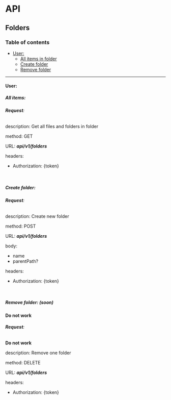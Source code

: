 # API

## Folders

### Table of contents

-   [User:](/docs/Folders.md/#user)
    -   [All items in folder](/docs/Folders.md/#all-items)
    -   [Create folder](/docs/Folders.md/#create-folder)
    -   [Remove folder](/docs/Folders.md/#remove-folder)

---

#### User:

##### All items:

###### **Request**:

description: Get all files and folders in folder

method: GET

URL: _**api/v1/folders**_

headers:

-   Authorization: {token}

<br>

##### Create folder:

###### **Request**:

description: Create new folder

method: POST

URL: _**api/v1/folders**_

body:

-   name
-   parentPath?

headers:

-   Authorization: {token}

<br>

##### Remove folder: (soon)

**Do not work**

###### **Request**:

**Do not work**

description: Remove one folder

method: DELETE

URL: _**api/v1/folders**_

headers:

-   Authorization: {token}

<br>
